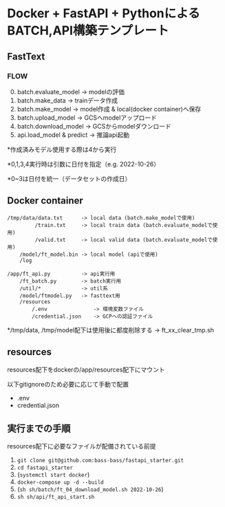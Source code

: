 # Docker + FastAPI + PythonによるBATCH,API構築テンプレート

## FastText
### FLOW
0. batch.evaluate_model     -> modelの評価
1. batch.make_data          -> trainデータ作成
2. batch.make_model         -> model作成 & local(docker container)へ保存
3. batch.upload_model       -> GCSへmodelアップロード
4. batch.download_model     -> GCSからmodelダウンロード
5. api.load_model & predict -> 推論api起動

*作成済みモデル使用する際は4から実行

*0,1,3,4実行時は引数に日付を指定（e.g. 2022-10-26）

*0~3は日付を統一（データセットの作成日）

## Docker container
```
/tmp/data/data.txt      -> local data (batch.make_modelで使用)
         /train.txt     -> local train data (batch.evaluate_modelで使用)
         /valid.txt     -> local valid data (batch.evaluate_modelで使用)
    /model/ft_model.bin -> local model (apiで使用)
    /log

/app/ft_api.py          -> api実行用
    /ft_batch.py        -> batch実行用
    /util/*             -> util系
    /model/ftmodel.py   -> fasttext用
    /resources
        /.env               -> 環境変数ファイル
        /credential.json    -> GCPへの認証ファイル
```

*/tmp/data, /tmp/model配下は使用後に都度削除する -> ft_xx_clear_tmp.sh

## resources
resources配下をdockerの/app/resources配下にマウント

以下gitignoreのため必要に応じて手動で配置
* .env
* credential.json

## 実行までの手順
resources配下に必要なファイルが配備されている前提
1. `git clone git@github.com:bass-bass/fastapi_starter.git`
2. `cd fastapi_starter`
3. (`systemctl start docker`)
4. `docker-compose up -d --build`
5. (`sh sh/batch/ft_04_download_model.sh 2022-10-26`)
6. `sh sh/api/ft_api_start.sh`
